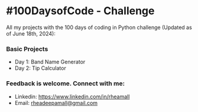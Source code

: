 # #100DaysofCode - Challenge
All my projects with the 100 days of coding in Python challenge (Updated as of June 18th, 2024):
### Basic Projects
  - Day 1: Band Name Generator
  - Day 2: Tip Calculator

### Feedback is welcome. Connect with me:
- Linkedin: https://www.linkedin.com/in/rheamall
- Email: rheadeepamall@gmail.com
